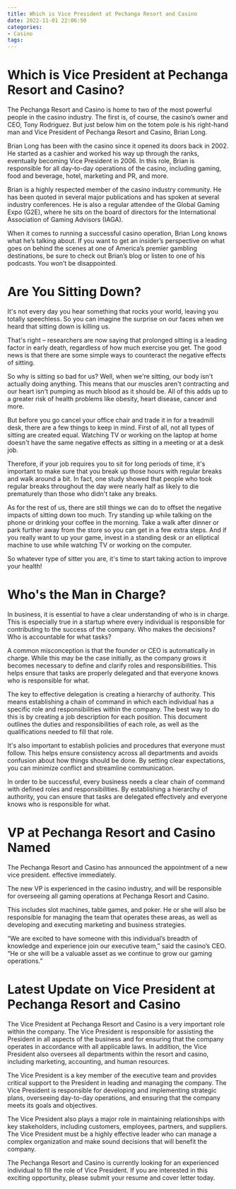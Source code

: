 ```yaml
---
title: Which is Vice President at Pechanga Resort and Casino
date: 2022-11-01 22:06:50
categories:
- Casino
tags:
---
```



#  Which is Vice President at Pechanga Resort and Casino?

The Pechanga Resort and Casino is home to two of the most powerful people in the casino industry. The first is, of course, the casino’s owner and CEO, Tony Rodriguez. But just below him on the totem pole is his right-hand man and Vice President of Pechanga Resort and Casino, Brian Long.

Brian Long has been with the casino since it opened its doors back in 2002. He started as a cashier and worked his way up through the ranks, eventually becoming Vice President in 2006. In this role, Brian is responsible for all day-to-day operations of the casino, including gaming, food and beverage, hotel, marketing and PR, and more.

Brian is a highly respected member of the casino industry community. He has been quoted in several major publications and has spoken at several industry conferences. He is also a regular attendee of the Global Gaming Expo (G2E), where he sits on the board of directors for the International Association of Gaming Advisors (IAGA).

When it comes to running a successful casino operation, Brian Long knows what he’s talking about. If you want to get an insider’s perspective on what goes on behind the scenes at one of America’s premier gambling destinations, be sure to check out Brian’s blog or listen to one of his podcasts. You won’t be disappointed.

#  Are You Sitting Down? 

It's not every day you hear something that rocks your world, leaving you totally speechless. So you can imagine the surprise on our faces when we heard that sitting down is killing us. 

That's right – researchers are now saying that prolonged sitting is a leading factor in early death, regardless of how much exercise you get. The good news is that there are some simple ways to counteract the negative effects of sitting. 

So why is sitting so bad for us? Well, when we're sitting, our body isn't actually doing anything. This means that our muscles aren't contracting and our heart isn't pumping as much blood as it should be. All of this adds up to a greater risk of health problems like obesity, heart disease, cancer and more. 

But before you go cancel your office chair and trade it in for a treadmill desk, there are a few things to keep in mind. First of all, not all types of sitting are created equal. Watching TV or working on the laptop at home doesn't have the same negative effects as sitting in a meeting or at a desk job. 

Therefore, if your job requires you to sit for long periods of time, it's important to make sure that you break up those hours with regular breaks and walk around a bit. In fact, one study showed that people who took regular breaks throughout the day were nearly half as likely to die prematurely than those who didn't take any breaks. 

As for the rest of us, there are still things we can do to offset the negative impacts of sitting down too much. Try standing up while talking on the phone or drinking your coffee in the morning. Take a walk after dinner or park further away from the store so you can get in a few extra steps. And if you really want to up your game, invest in a standing desk or an elliptical machine to use while watching TV or working on the computer. 

So whatever type of sitter you are, it's time to start taking action to improve your health!

#  Who's the Man in Charge? 

In business, it is essential to have a clear understanding of who is in charge. This is especially true in a startup where every individual is responsible for contributing to the success of the company. Who makes the decisions? Who is accountable for what tasks?

A common misconception is that the founder or CEO is automatically in charge. While this may be the case initially, as the company grows it becomes necessary to define and clarify roles and responsibilities. This helps ensure that tasks are properly delegated and that everyone knows who is responsible for what.

The key to effective delegation is creating a hierarchy of authority. This means establishing a chain of command in which each individual has a specific role and responsibilities within the company. The best way to do this is by creating a job description for each position. This document outlines the duties and responsibilities of each role, as well as the qualifications needed to fill that role.

It's also important to establish policies and procedures that everyone must follow. This helps ensure consistency across all departments and avoids confusion about how things should be done. By setting clear expectations, you can minimize conflict and streamline communication.

In order to be successful, every business needs a clear chain of command with defined roles and responsibilities. By establishing a hierarchy of authority, you can ensure that tasks are delegated effectively and everyone knows who is responsible for what.

#  VP at Pechanga Resort and Casino Named 

The Pechanga Resort and Casino has announced the appointment of a new vice president. effective immediately.

The new VP is experienced in the casino industry, and will be responsible for overseeing all gaming operations at Pechanga Resort and Casino.

This includes slot machines, table games, and poker. He or she will also be responsible for managing the team that operates these areas, as well as developing and executing marketing and business strategies.

“We are excited to have someone with this individual’s breadth of knowledge and experience join our executive team,” said the casino’s CEO. “He or she will be a valuable asset as we continue to grow our gaming operations.”

#  Latest Update on Vice President at Pechanga Resort and Casino

The Vice President at Pechanga Resort and Casino is a very important role within the company. The Vice President is responsible for assisting the President in all aspects of the business and for ensuring that the company operates in accordance with all applicable laws. In addition, the Vice President also oversees all departments within the resort and casino, including marketing, accounting, and human resources.

The Vice President is a key member of the executive team and provides critical support to the President in leading and managing the company. The Vice President is responsible for developing and implementing strategic plans, overseeing day-to-day operations, and ensuring that the company meets its goals and objectives.

The Vice President also plays a major role in maintaining relationships with key stakeholders, including customers, employees, partners, and suppliers. The Vice President must be a highly effective leader who can manage a complex organization and make sound decisions that will benefit the company.

The Pechanga Resort and Casino is currently looking for an experienced individual to fill the role of Vice President. If you are interested in this exciting opportunity, please submit your resume and cover letter today.